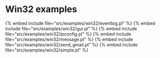 # Win32 examples



{% embed include file="src/examples/win32/eventlog.pl" %}
{% embed include file="src/examples/win32/gui.pl" %}
{% embed include file="src/examples/win32/ipconfig.pl" %}
{% embed include file="src/examples/win32/message.pl" %}
{% embed include file="src/examples/win32/send_gmail.pl" %}
{% embed include file="src/examples/win32/simple.pl" %}



